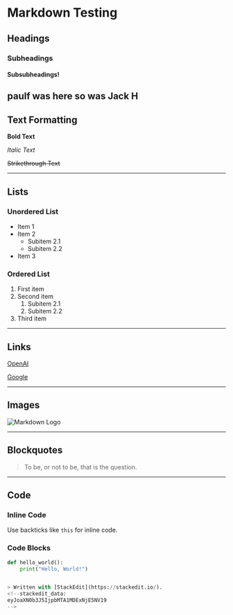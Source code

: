 
# Markdown Testing

## Headings

### Subheadings

#### Subsubheadings!

paulf was here so was Jack H
---

## Text Formatting

**Bold Text**

*Italic Text*

~~Strikethrough Text~~

---

## Lists

### Unordered List
- Item 1
- Item 2
  - Subitem 2.1
  - Subitem 2.2
- Item 3

### Ordered List
1. First item
2. Second item
   1. Subitem 2.1
   2. Subitem 2.2
3. Third item

---

## Links

[OpenAI](https://www.openai.com)

[Google](https://www.google.com "Google's Homepage")

---

## Images

![Markdown Logo](https://upload.wikimedia.org/wikipedia/commons/4/48/Markdown-mark.svg)

---

## Blockquotes

> To be, or not to be, that is the question.

---

## Code

### Inline Code

Use backticks like `this` for inline code.

### Code Blocks

```python
def hello_world():
    print("Hello, World!")


> Written with [StackEdit](https://stackedit.io/).
<!--stackedit_data:
eyJoaXN0b3J5IjpbMTA1MDExNjE5NV19
-->